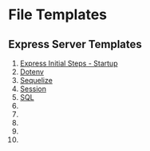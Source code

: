 # File Templates

## Express Server Templates

1. [Express Initial Steps - Startup](https://github.com/k5tuck/File-Templates/tree/master/Startup)
2. [Dotenv](https://github.com/k5tuck/File-Templates/tree/master/Dotenv)
3. [Sequelize](https://github.com/k5tuck/File-Templates/tree/master/Sequelize)
4. [Session](https://github.com/k5tuck/File-Templates/tree/master/Session)
5. [SQL](https://github.com/k5tuck/File-Templates/tree/master/SQL)
6. []()
7. []()
8. []()
9. []()
10. []()
